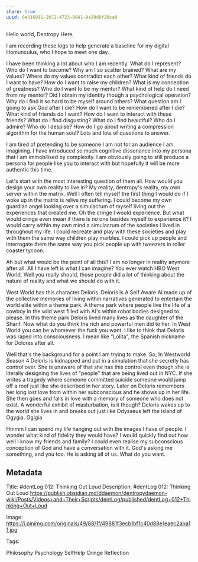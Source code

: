 ```yaml
---
share: true
uuid: 6e316011-2b72-4723-8841-9a29d8f20ca0
---
```


Hello world, Dentropy Here,

I am recording these logs to help generate a baseline for my digital Homunculus, who I hope to meet one day.

I have been thinking a lot about who I am recently. What do I represent? Who do I want to become? Why am I so scatter brained? What are my values? Where do my values contradict each other? What kind of friends do I want to have? How do I want to raise my children? What is my conception of greatness? Who do I want to be my mentor? What kind of help do I need from my mentor? Did I obtain my identity though a psychological operation? Why do I find it so hard to be myself around others? What question am I going to ask God after I die? How do I want to be remembered after I die? What kind of friends do I want? How do I want to interact with these friends? What do I find disgusting? What do I find beautiful? Who do I admire? Who do I despise? How do I go about writing a compression algorithm for the human soul? Lots and lots of questions to answer.

I am tired of pretending to be someone I am not for an audience I am imagining. I have introduced so much cognitive dissonance into my persona that I am immobilised by complexity. I am obviously going to still produce a persona for people like you to interact with but hopefully it will be more authentic this time. 

Let's start with the most interesting question of them all. How would you design your own reality to live in? My reality, dentropy's reality, my own server within the matrix. Well I often tell myself the first thing I would do if I woke up in the matrix is relive my suffering. I could become my own guardian angel looking over a simulacrum of myself living out the experiences that created me. Oh the cringe I would experience. But what would cringe even mean if there is no one besides myself to experience it? I would carry within my own mind a simulacrum of the societies I lived in throughout my life. I could recreate and play with these societies and play with them the same way children play marbles. I could pick up people and interrogate them the same way you pick people up with tweezers in roller coaster tycoon.

Ah but what would be the point of all this? I am no longer in reality anymore after all. All I have left is what I can imagine? You ever watch HBO West World. Well you really should, those people did a lot of thinking about the nature of reality and what we should do with it. 

West World has this character Deloris. Deloris is A Self Aware AI made up of the collective memories of living within narratives generated to entertain the world elite within a theme park. A theme park where people live the life of a cowboy in the wild west filled with AI's within robot bodies designed to please. In this theme park Deloris lived many lives as the daughter of the Sharif. Now what do you think the rich and powerful men did to her. In West World you can be whomever the fuck you want. I like to think that Deloris was raped into consciousness. I mean like "Lolita", the Spanish nickname for Dolores after all.

Well that's the background for a point I am trying to make. So, In Westworld Season 4 Deloris is kidnapped and put in a simulation that she secretly has control over. She is unaware of that she has this control even though she is literally designing the lives of "people" that are being lived out in NYC. If she writes a tragedy where someone committed suicide someone would jump off a roof just like she described in her story. Later on Deloris remembers her long lost love from within her subconscious and he shows up in her life. She then goes and falls in love with a memory of someone who does not exist. A wonderful exhibit of masturbation, is it though? Deloris wakes up to the world she lives in and breaks out just like Odysseus left the island of Ogygia. Ogigia

Hmmm I can spend my life hanging out with the images I have of people. I wonder what kind of fidelity they would have? I would quickly find out how well I know my friends and family? I could even realise my subconscious conception of God and have a conversation with it. God's asking me something, and you too. He is asking all of us. What do you want.

## Metadata
Title:
#dentLog 012: Thinking Out Loud
Description:
#dentLog 012: Thinking Out Loud
https://publish.obsidian.md/ddaemon/dentropydaemon-wiki/Posts/Videos+and+Their+Scripts/dentLog/published/dentLog+012+Thinking+Out+Loud

Image:
https://i.pinimg.com/originals/49/88/1f/49881f3ecb1bf1c40d88e1eaec2aba11.jpg

Tags:

Philosophy Psychology SelfHelp Cringe Reflection